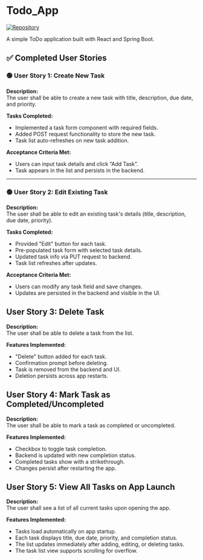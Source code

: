 

# Todo_App

[![Repository](https://img.shields.io/badge/Repo-Todo_App-blue)](https://github.com/irfanpasha111/Todo_App)

A simple ToDo application built with React and Spring Boot.

## ✅ Completed User Stories

### 🟢 User Story 1: Create New Task

**Description:**  
The user shall be able to create a new task with title, description, due date, and priority.

**Tasks Completed:**
- Implemented a task form component with required fields.
- Added POST request functionality to store the new task.
- Task list auto-refreshes on new task addition.

**Acceptance Criteria Met:**
- Users can input task details and click “Add Task”.
- Task appears in the list and persists in the backend.

---

### 🟢 User Story 2: Edit Existing Task

**Description:**  
The user shall be able to edit an existing task's details (title, description, due date, priority).

**Tasks Completed:**
- Provided "Edit" button for each task.
- Pre-populated task form with selected task details.
- Updated task info via PUT request to backend.
- Task list refreshes after updates.

**Acceptance Criteria Met:**
- Users can modify any task field and save changes.
- Updates are persisted in the backend and visible in the UI.

## User Story 3: Delete Task

**Description:**  
The user shall be able to delete a task from the list.

**Features Implemented:**
- "Delete" button added for each task.
- Confirmation prompt before deleting.
- Task is removed from the backend and UI.
- Deletion persists across app restarts.

## User Story 4: Mark Task as Completed/Uncompleted

**Description:**  
The user shall be able to mark a task as completed or uncompleted.

**Features Implemented:**
- Checkbox to toggle task completion.
- Backend is updated with new completion status.
- Completed tasks show with a strikethrough.
- Changes persist after restarting the app.

## User Story 5: View All Tasks on App Launch

**Description:**  
The user shall see a list of all current tasks upon opening the app.

**Features Implemented:**
- Tasks load automatically on app startup.
- Each task displays title, due date, priority, and completion status.
- The list updates immediately after adding, editing, or deleting tasks.
- The task list view supports scrolling for overflow.
